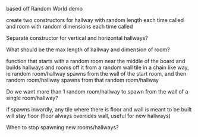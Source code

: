 based off Random World demo

create two constructors for hallway with random length each time called
and room with random dimensions each time called

Separate constructor for vertical and horizontal hallways?

What should be the max length of hallway and dimension of room?

function that starts with a random room near the middle of the board
and builds hallways and rooms off it from a random wall tile in a chain like way, ie
random room/hallway spawns from the wall of the start room, and 
then random room/hallway spawns from that random room/hallway

Do we want more than 1 random room/hallway to spawn from the wall of 
a single room/hallway?

if spawns inwardly, any tile where there is floor and wall is meant to be built will stay 
floor (floor always overrides wall, useful for new hallways)

When to stop spawning new rooms/hallways? 
